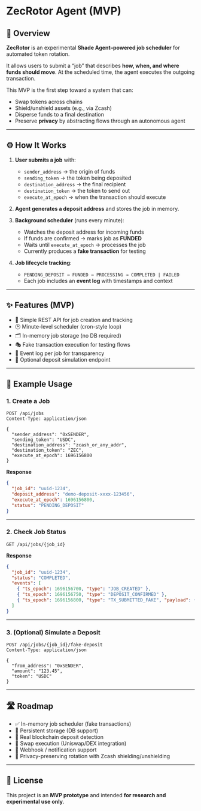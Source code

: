 # ZecRotor Agent (MVP)

## 🚀 Overview
**ZecRotor** is an experimental **Shade Agent–powered job scheduler** for automated token rotation.  

It allows users to submit a “job” that describes **how, when, and where funds should move**. At the scheduled time, the agent executes the outgoing transaction.  

This MVP is the first step toward a system that can:  
- Swap tokens across chains  
- Shield/unshield assets (e.g., via Zcash)  
- Disperse funds to a final destination  
- Preserve **privacy** by abstracting flows through an autonomous agent  

---

## ⚙️ How It Works
1. **User submits a job** with:  
   - `sender_address` → the origin of funds  
   - `sending_token` → the token being deposited  
   - `destination_address` → the final recipient  
   - `destination_token` → the token to send out  
   - `execute_at_epoch` → when the transaction should execute  

2. **Agent generates a deposit address** and stores the job in memory.  

3. **Background scheduler** (runs every minute):  
   - Watches the deposit address for incoming funds  
   - If funds are confirmed → marks job as **FUNDED**  
   - Waits until `execute_at_epoch` → processes the job  
   - Currently produces a **fake transaction** for testing  

4. **Job lifecycle tracking**:  
   - `PENDING_DEPOSIT → FUNDED → PROCESSING → COMPLETED | FAILED`  
   - Each job includes an **event log** with timestamps and context  

---

## ✨ Features (MVP)
- 🚀 Simple REST API for job creation and tracking  
- 🕑 Minute-level scheduler (cron-style loop)  
- 🗂 In-memory job storage (no DB required)  
- 🎭 Fake transaction execution for testing flows  
- 📝 Event log per job for transparency  
- 🧪 Optional deposit simulation endpoint  

---

## 📌 Example Usage

### 1. Create a Job
```http
POST /api/jobs
Content-Type: application/json

{
  "sender_address": "0xSENDER",
  "sending_token": "USDC",
  "destination_address": "zcash_or_any_addr",
  "destination_token": "ZEC",
  "execute_at_epoch": 1696156800
}
```

**Response**
```json
{
  "job_id": "uuid-1234",
  "deposit_address": "demo-deposit-xxxx-123456",
  "execute_at_epoch": 1696156800,
  "status": "PENDING_DEPOSIT"
}
```

---

### 2. Check Job Status
```http
GET /api/jobs/{job_id}
```

**Response**
```json
{
  "job_id": "uuid-1234",
  "status": "COMPLETED",
  "events": [
    { "ts_epoch": 1696156700, "type": "JOB_CREATED" },
    { "ts_epoch": 1696156750, "type": "DEPOSIT_CONFIRMED" },
    { "ts_epoch": 1696156800, "type": "TX_SUBMITTED_FAKE", "payload": { "tx_id": "fake_uuid_1696156800" } }
  ]
}
```

---

### 3. (Optional) Simulate a Deposit
```http
POST /api/jobs/{job_id}/fake-deposit
Content-Type: application/json

{
  "from_address": "0xSENDER",
  "amount": "123.45",
  "token": "USDC"
}
```

---

## 🛣 Roadmap
- ✅ In-memory job scheduler (fake transactions)  
- 🚧 Persistent storage (DB support)  
- 🚧 Real blockchain deposit detection  
- 🚧 Swap execution (Uniswap/DEX integration)  
- 🚧 Webhook / notification support  
- 🚧 Privacy-preserving rotation with Zcash shielding/unshielding  

---

## 📖 License
This project is an **MVP prototype** and intended **for research and experimental use only**.  
